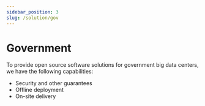 ```yaml
---
sidebar_position: 3
slug: /solution/gov
---
```



# Government

To provide open source software solutions for government big data centers, we have the following capabilities:

* Security and other guarantees
* Offline deployment
* On-site delivery